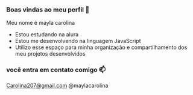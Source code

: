 ### Boas vindas ao meu perfil 💙

Meu nome é mayla carolina 

- Estou estudando na alura
- Estou me desenvolvendo na linguagem JavaScript
- Utilizo esse espaço para minha organização e compartilhamento dos meu projetos desenvolvidos

### você entra em contato comigo 📫

Carolina207@gmail.com
@maylacarolina
